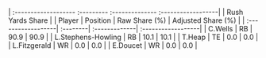 | :------------------- :--------- :-------------- :------------------|
|                          Rush Yards Share                          |
| Player             | Position | Raw Share (%) | Adjusted Share (%) |
| :------------------| :--------| :-------------| :------------------|
| C.Wells            | RB       | 90.9          | 90.9               |
| L.Stephens-Howling | RB       | 10.1          | 10.1               |
| T.Heap             | TE       | 0.0           | 0.0                |
| L.Fitzgerald       | WR       | 0.0           | 0.0                |
| E.Doucet           | WR       | 0.0           | 0.0                |
